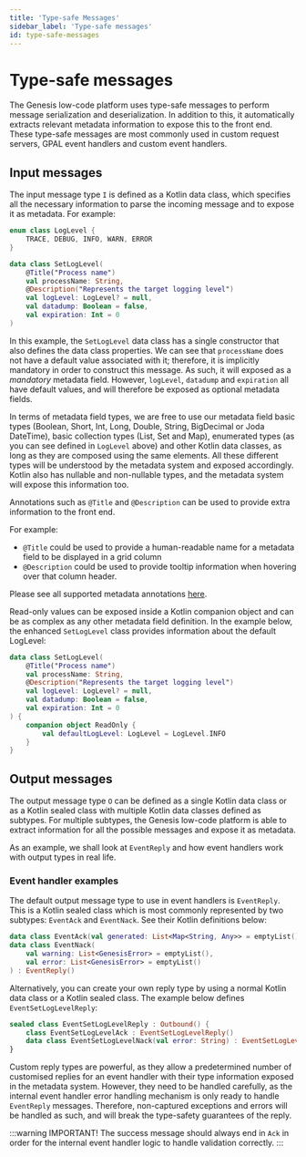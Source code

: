 ```yaml
---
title: 'Type-safe Messages'
sidebar_label: 'Type-safe messages'
id: type-safe-messages
---
```

# Type-safe messages

The Genesis low-code platform uses type-safe messages to perform message serialization and deserialization. In addition to this, it automatically extracts relevant metadata information to expose this to the front end. These type-safe messages are most commonly used in custom request servers, GPAL event handlers and custom event handlers.

## Input messages

The input message type `I` is defined as a Kotlin data class, which specifies all the necessary information to parse the incoming message and to expose it as metadata. For example:

```kotlin
enum class LogLevel {
    TRACE, DEBUG, INFO, WARN, ERROR
}

data class SetLogLevel(
    @Title("Process name")
    val processName: String,
    @Description("Represents the target logging level")
    val logLevel: LogLevel? = null,
    val datadump: Boolean = false,
    val expiration: Int = 0
)
```

In this example, the `SetLogLevel` data class has a single constructor that also defines the data class properties. We can see that `processName` does not have a default value associated with it; therefore, it is implicitly mandatory in order to construct this message. As such, it will exposed as a *mandatory* metadata field. However, `logLevel`, `datadump` and `expiration` all have default values, and will therefore be exposed as optional metadata fields.

In terms of metadata field types, we are free to use our metadata field basic types (Boolean, Short, Int, Long, Double, String, BigDecimal or Joda DateTime), basic collection types (List, Set and Map), enumerated types (as you can see defined in `LogLevel` above) and other Kotlin data classes, as long as they are composed using the same elements. All these different types will be understood by the metadata system and exposed accordingly. Kotlin also has nullable and non-nullable types, and the metadata system will expose this information too.

Annotations such as `@Title` and `@Description` can be used to provide extra information to the front end. 

For example:

-	`@Title` could be used to provide a human-readable name for a metadata field to be displayed in a grid column
-	`@Description` could be used to provide tooltip information when hovering over that column header. 

Please see all supported metadata annotations [here](/server-modules/inter-process-messages/metadata-annotations/).

Read-only values can be exposed inside a Kotlin companion object and can be as complex as any other metadata field definition. In the example below, the enhanced `SetLogLevel` class provides information about the default LogLevel:

```kotlin
data class SetLogLevel(
    @Title("Process name")
    val processName: String,
    @Description("Represents the target logging level")
    val logLevel: LogLevel? = null,
    val datadump: Boolean = false,
    val expiration: Int = 0
) {
    companion object ReadOnly {
        val defaultLogLevel: LogLevel = LogLevel.INFO
    }
}
```

## Output messages

The output message type `O` can be defined as a single Kotlin data class or as a Kotlin sealed class with multiple Kotlin data classes defined as subtypes. For multiple subtypes, the Genesis low-code platform is able to extract information for all the possible messages and expose it as metadata.

As an example, we shall look at `EventReply` and how event handlers work with output types in real life.

### Event handler examples

The default output message type to use in event handlers is `EventReply`. This is a Kotlin sealed class which is most commonly represented by two subtypes: `EventAck` and `EventNack`. See their Kotlin definitions below:

```kotlin
data class EventAck(val generated: List<Map<String, Any>> = emptyList()) : EventReply()
data class EventNack(
    val warning: List<GenesisError> = emptyList(),
    val error: List<GenesisError> = emptyList()
) : EventReply()
```

Alternatively, you can create your own reply type by using a normal Kotlin data class or a Kotlin sealed class. The example below defines `EventSetLogLevelReply`:
```kotlin
sealed class EventSetLogLevelReply : Outbound() {
    class EventSetLogLevelAck : EventSetLogLevelReply()
    data class EventSetLogLevelNack(val error: String) : EventSetLogLevelReply()
}
```

Custom reply types are powerful, as they allow a predetermined number of customised replies for an event handler with their type information exposed in the metadata system. However, they need to be handled carefully, as the internal event handler error handling mechanism is only ready to handle `EventReply` messages. Therefore, non-captured exceptions and errors will be handled as such, and will break the type-safety guarantees of the reply. 

:::warning
IMPORTANT! The success message should always end in `Ack` in order for the internal event handler logic to handle validation correctly.
:::